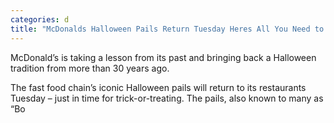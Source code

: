 ```yaml
---
categories: d
title: "McDonalds Halloween Pails Return Tuesday Heres All You Need to Do to Get One"
---
```


McDonald&#8217;s is taking a lesson from its past and bringing back a Halloween tradition from more than 30 years ago. 



The fast food chain&#8217;s iconic Halloween pails will return to its restaurants Tuesday &#8211; just in time for trick-or-treating. The pails, also known to many as &#8220;Bo
